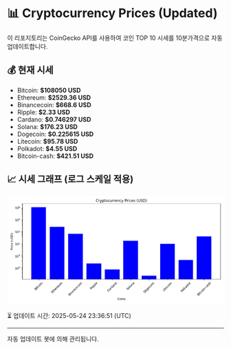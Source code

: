 
# 📊 Cryptocurrency Prices (Updated)

이 리포지토리는 CoinGecko API를 사용하여 코인 TOP 10 시세를 10분가격으로 자동 업데이트합니다.

## 💰 현재 시세
- Bitcoin: **$108050 USD**
- Ethereum: **$2529.36 USD**
- Binancecoin: **$668.6 USD**
- Ripple: **$2.33 USD**
- Cardano: **$0.746297 USD**
- Solana: **$176.23 USD**
- Dogecoin: **$0.225615 USD**
- Litecoin: **$95.78 USD**
- Polkadot: **$4.55 USD**
- Bitcoin-cash: **$421.51 USD**

## 📈 시세 그래프 (로그 스케일 적용)
![Crypto Prices](crypto_prices.png)

⏳ 업데이트 시간: 2025-05-24 23:36:51 (UTC)

---
자동 업데이트 봇에 의해 관리됩니다.
